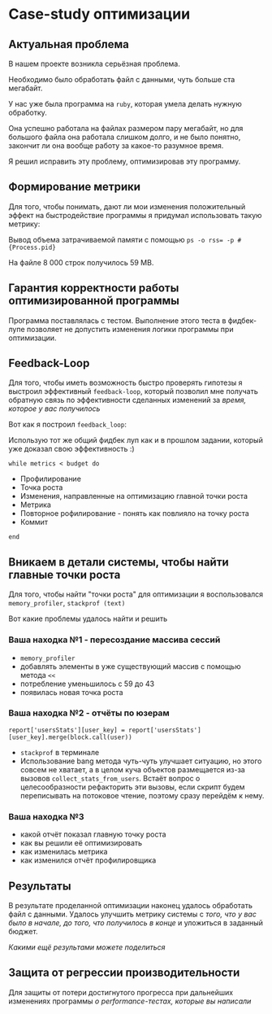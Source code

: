 # Case-study оптимизации

## Актуальная проблема
В нашем проекте возникла серьёзная проблема.

Необходимо было обработать файл с данными, чуть больше ста мегабайт.

У нас уже была программа на `ruby`, которая умела делать нужную обработку.

Она успешно работала на файлах размером пару мегабайт, но для большого файла она работала слишком долго, и не было понятно, закончит ли она вообще работу за какое-то разумное время.

Я решил исправить эту проблему, оптимизировав эту программу.

## Формирование метрики
Для того, чтобы понимать, дают ли мои изменения положительный эффект на быстродействие программы я придумал использовать такую метрику:

Вывод объема затрачиваемой памяти с помощью
```ps -o rss= -p #{Process.pid}```

На файле 8 000 строк получилось 59 MB.

## Гарантия корректности работы оптимизированной программы
Программа поставлялась с тестом. Выполнение этого теста в фидбек-лупе позволяет не допустить изменения логики программы при оптимизации.

## Feedback-Loop
Для того, чтобы иметь возможность быстро проверять гипотезы я выстроил эффективный `feedback-loop`, который позволил мне получать обратную связь по эффективности сделанных изменений за *время, которое у вас получилось*

Вот как я построил `feedback_loop`:

Использую тот же общий фидбек луп как и в прошлом задании, который уже доказал свою эффективность :)

`while metrics < budget do`

- Профилирование
- Точка роста
- Изменения, направленные на оптимизацию главной точки роста
- Метрика
- Повторное рофилирование - понять как повлияло на точку роста
- Коммит

`end`

## Вникаем в детали системы, чтобы найти главные точки роста
Для того, чтобы найти "точки роста" для оптимизации я воспользовался ```memory_profiler```, ```stackprof (text)```

Вот какие проблемы удалось найти и решить

### Ваша находка №1 - пересоздание массива сессий

- ```memory_profiler```
- добавлять элементы в уже существующий массив с помощью метода ```<<```
- потребление уменьшилось с 59 до 43
- появилась новая точка роста

### Ваша находка №2 - отчёты по юзерам
```report['usersStats'][user_key] = report['usersStats'][user_key].merge(block.call(user))```

- ```stackprof``` в терминале
- Использование bang метода чуть-чуть улучшает ситуацию, но этого совсем не хватает, а в целом куча объектов размещается из-за вызовов ```collect_stats_from_users```. Встаёт вопрос о целесообразности рефакторить эти вызовы, если скрипт будем переписывать на потоковое чтение, поэтому сразу перейдём к нему.

### Ваша находка №3
- какой отчёт показал главную точку роста
- как вы решили её оптимизировать
- как изменилась метрика
- как изменился отчёт профилировщика

## Результаты
В результате проделанной оптимизации наконец удалось обработать файл с данными.
Удалось улучшить метрику системы с *того, что у вас было в начале, до того, что получилось в конце* и уложиться в заданный бюджет.

*Какими ещё результами можете поделиться*

## Защита от регрессии производительности
Для защиты от потери достигнутого прогресса при дальнейших изменениях программы *о performance-тестах, которые вы написали*

